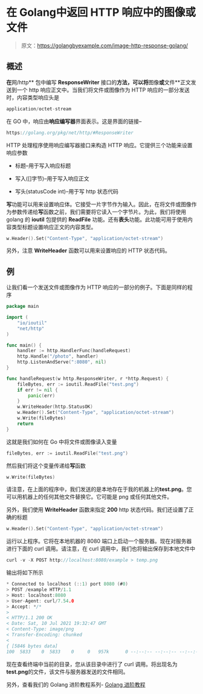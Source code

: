 # 在 Golang中返回 HTTP 响应中的图像或文件

> 原文：<https://golangbyexample.com/image-http-response-golang/>

## **概述**

**在**网/http** 包中编写 **ResponseWriter** 接口的**方法，可以将**图像**或**文件**正文发送到一个 http 响应正文中。当我们将文件或图像作为 HTTP 响应的一部分发送时，内容类型响应头是

```go
application/octet-stream
```

在 GO 中，响应由**响应编写器**界面表示。这是界面的链接–

```go
https://golang.org/pkg/net/http/#ResponseWriter
```

HTTP 处理程序使用响应编写器接口来构造 HTTP 响应。它提供三个功能来设置响应参数

*   标题–用于写入响应标题

*   写入([]字节)–用于写入响应正文

*   写头(statusCode int)–用于写 http 状态代码

**写**功能可以用来设置响应体。它接受一片字节作为输入。因此，在将文件或图像作为参数传递给**写**函数之前，我们需要将它读入一个字节片。为此，我们将使用 golang 的 **ioutil** 包提供的 **ReadFile** 功能。还有**表头**功能。此功能可用于使用内容类型标题设置响应正文的内容类型。

```go
w.Header().Set("Content-Type", "application/octet-stream")
```

另外，注意 **WriteHeader** 函数可以用来设置响应的 HTTP 状态代码。

## **例**

让我们看一个发送文件或图像作为 HTTP 响应的一部分的例子。下面是同样的程序

```go
package main

import (
	"io/ioutil"
	"net/http"
)

func main() {
	handler := http.HandlerFunc(handleRequest)
	http.Handle("/photo", handler)
	http.ListenAndServe(":8080", nil)
}

func handleRequest(w http.ResponseWriter, r *http.Request) {
	fileBytes, err := ioutil.ReadFile("test.png")
	if err != nil {
		panic(err)
	}
	w.WriteHeader(http.StatusOK)
	w.Header().Set("Content-Type", "application/octet-stream")
	w.Write(fileBytes)
	return
}
```

这就是我们如何在 Go 中将文件或图像读入变量

```go
fileBytes, err := ioutil.ReadFile("test.png")
```

然后我们将这个变量传递给**写**函数

```go
w.Write(fileBytes)
```

请注意，在上面的程序中，我们发送的是本地存在于我的机器上的**test.png**。您可以用机器上的任何其他文件替换它。它可能是 png 或任何其他文件。

另外，我们使用 **WriteHeader** 函数来指定 **200** http 状态代码。我们还设置了正确的标题

```go
w.Header().Set("Content-Type", "application/octet-stream")
```

运行以上程序。它将在本地机器的 8080 端口上启动一个服务器。现在对服务器进行下面的 curl 调用。请注意，在 curl 调用中，我们也将输出保存到本地文件中

```go
curl -v -X POST http://localhost:8080/example > temp.png
```

输出将如下所示

```go
* Connected to localhost (::1) port 8080 (#0)
> POST /example HTTP/1.1
> Host: localhost:8080
> User-Agent: curl/7.54.0
> Accept: */*
> 
< HTTP/1.1 200 OK
< Date: Sat, 10 Jul 2021 19:32:47 GMT
< Content-Type: image/png
< Transfer-Encoding: chunked
< 
{ [5846 bytes data]
100  5833    0  5833    0     0   957k      0 --:--:-- --:--:-- --:--:-- 1139k
```

现在查看终端中当前的目录，您从该目录中进行了 curl 调用。将出现名为**test.png**的文件，该文件与服务器发送的文件相同。

另外，查看我们的 Golang 进阶教程系列- [Golang 进阶教程](https://golangbyexample.com/golang-comprehensive-tutorial/)